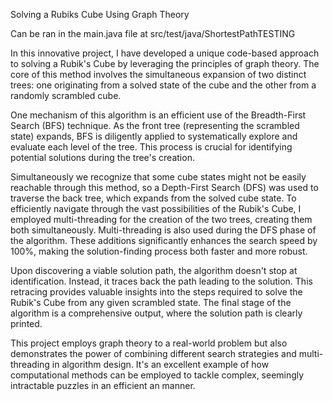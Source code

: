 
Solving a Rubiks Cube Using Graph Theory

Can be ran in the main.java file at
src/test/java/ShortestPathTESTING


In this innovative project, I have developed a unique code-based approach to solving a Rubik's Cube by leveraging the principles of graph theory. The core of this method involves the simultaneous expansion of two distinct trees: one originating from a solved state of the cube and the other from a randomly scrambled cube.

One mechanism of this algorithm is an efficient use of the Breadth-First Search (BFS) technique. As the front tree (representing the scrambled state) expands, BFS is diligently applied to systematically explore and evaluate each level of the tree. This process is crucial for identifying potential solutions during the tree's creation.

Simultaneously we recognize that some cube states might not be easily reachable through this method, so a Depth-First Search (DFS) was used to traverse the back tree, which expands from the solved cube state.
To efficiently navigate through the vast possibilities of the Rubik's Cube, I employed multi-threading for the creation of the two trees, creating them both simultaneously. Multi-threading is also used during the DFS phase of the algorithm. These additions significantly enhances the search speed by 100%, making the solution-finding process both faster and more robust.

Upon discovering a viable solution path, the algorithm doesn't stop at identification. Instead, it traces back the path leading to the solution. This retracing provides valuable insights into the steps required to solve the Rubik's Cube from any given scrambled state. The final stage of the algorithm is a comprehensive output, where the solution path is clearly printed.

This project employs graph theory to a real-world problem but also demonstrates the power of combining different search strategies and multi-threading in algorithm design. It's an excellent example of how computational methods can be employed to tackle complex, seemingly intractable puzzles in an efficient an manner.
